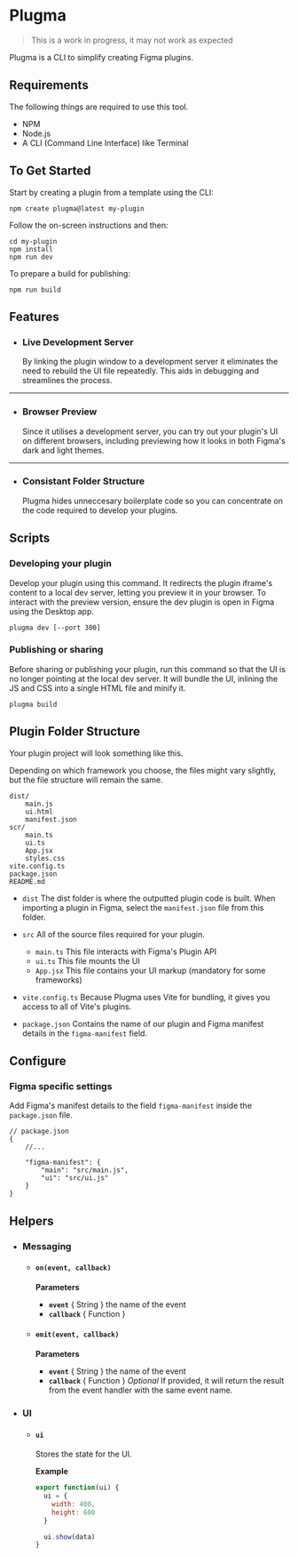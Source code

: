 # Plugma

> This is a work in progress, it may not work as expected

Plugma is a CLI to simplify creating Figma plugins.

## Requirements

The following things are required to use this tool.

-   NPM
-   Node.js
-   A CLI (Command Line Interface) like Terminal

## To Get Started

Start by creating a plugin from a template using the CLI:

```shell
npm create plugma@latest my-plugin
```

Follow the on-screen instructions and then:

```shell
cd my-plugin
npm install
npm run dev
```

To prepare a build for publishing:

```shell
npm run build
```

## Features

-   ### Live Development Server

    By linking the plugin window to a development server it eliminates the need to rebuild the UI file repeatedly. This aids in debugging and streamlines the process.

---

-   ### Browser Preview

    Since it utilises a development server, you can try out your plugin's UI on different browsers, including previewing how it looks in both Figma's dark and light themes.

---

-   ### Consistant Folder Structure

    Plugma hides unneccesary boilerplate code so you can concentrate on the code required to develop your plugins.

## Scripts

### Developing your plugin

Develop your plugin using this command. It redirects the plugin iframe's content to a local dev server, letting you preview it in your browser. To interact with the preview version, ensure the dev plugin is open in Figma using the Desktop app.

```shell
plugma dev [--port 300]
```

### Publishing or sharing

Before sharing or publishing your plugin, run this command so that the UI is no longer pointing at the local dev server. It will bundle the UI, inlining the JS and CSS into a single HTML file and minify it.

```shell
plugma build
```

## Plugin Folder Structure

Your plugin project will look something like this.

Depending on which framework you choose, the files might vary slightly, but the file structure will remain the same.

```
dist/
    main.js
    ui.html
    manifest.json
scr/
    main.ts
    ui.ts
    App.jsx
    styles.css
vite.config.ts
package.json
README.md
```

-   `dist` The dist folder is where the outputted plugin code is built. When importing a plugin in Figma, select the `manifest.json` file from this folder.

-   `src` All of the source files required for your plugin.

    -   `main.ts` This file interacts with Figma's Plugin API
    -   `ui.ts` This file mounts the UI
    -   `App.jsx` This file contains your UI markup (mandatory for some frameworks)

-   `vite.config.ts` Because Plugma uses Vite for bundling, it gives you access to all of Vite's plugins.

-   `package.json` Contains the name of our plugin and Figma manifest details in the `figma-manifest` field.

## Configure

<!-- Plugma specific settings

```jsonc
// package.json
{
    "plugma": {
        "framework": "svelte"
    }
}
``` -->

### Figma specific settings

Add Figma's manifest details to the field `figma-manifest` inside the `package.json` file.

```jsonc
// package.json
{
    //...

    "figma-manifest": {
        "main": "src/main.js",
        "ui": "src/ui.js"
    }
}
```

## Helpers

-   ### Messaging

    -   #### `on(event, callback)`

        **Parameters**

        -   **`event`** { String } the name of the event
        -   **`callback`** { Function }

    -   #### `emit(event, callback)`

        **Parameters**

        -   **`event`** { String } the name of the event
        -   **`callback`** { Function } _Optional_ If provided, it will return the result from the event handler with the same event name.

-   ### UI

    -   #### `ui`

        Stores the state for the UI.

        **Example**

        ```js
        export function(ui) {
          ui = {
            width: 400,
            height: 600
          }

          ui.show(data)
        }
        ```
